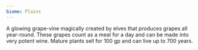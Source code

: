 ```yaml
---
biome: Plains
---
```

A glowing grape-vine magically created by elves that produces grapes all year-round. These grapes count as a meal for a day and can be made into very potent wine. Mature plants sell for 100 gp and can live up to 700 years. 

